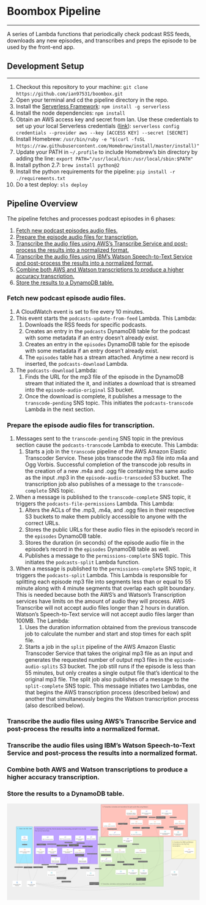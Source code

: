# Boombox Pipeline
---
A  series of Lambda functions that periodically check podcast RSS feeds, downloads any new episodes, and transcribes and preps the episode to be used by the front-end app.

## Development Setup
---

1. Checkout this repository to your machine:
 `git clone https://github.com/ian97531/boombox.git`
2. Open your terminal and cd the pipeline directory in the repo.
3. Install the [Serverless Framework](https://serverless.com/framework/docs/providers/aws/guide/quick-start/):
`npm install -g serverless`
4. Install the node dependencies:
`npm install`
5. Obtain an AWS access key and secret from Ian.  Use these credentials to set up your local Serverless credentials ([link](https://serverless.com/framework/docs/providers/aws/guide/credentials/)):
`serverless config credentials --provider aws --key [ACCESS KEY] --secret [SECRET]`
6. Install Homebrew:
`/usr/bin/ruby -e "$(curl -fsSL https://raw.githubusercontent.com/Homebrew/install/master/install)"`
7. Update your PATH in  `~/.profile` to include Homebrew’s bin directory by adding the line:
`export PATH="/usr/local/bin:/usr/local/sbin:$PATH"`
8. Install python 2.7:
`brew install python@2`
9. Install the python requirements for the pipeline:
`pip install -r ./requirements.txt`
10. Do a test deploy:
`sls deploy`

## Pipeline Overview
The pipeline fetches and processes podcast episodes in 6 phases:

1. [Fetch new podcast episodes audio files.](#fetch-new-podcast-episodes-audio-files)
2. [Prepare the episode audio files for transcription.](#prepare-the-episode-audio-files-for-transcription)
3. [Transcribe the audio files using AWS’s Transcribe Service and post-process the results into a normalized format.](transcribe-the-audio-files-using-awss-transcribe-service-and-post-process-the-results-into-a-normalized-format)
4. [Transcribe the audio files using IBM’s Watson Speech-to-Text Service and post-process the results into a normalized format.](transcribe-the-audio-files-using-ibms-watson-speech-to-text-service-and-post-process-the-results-into-a-normalized-format)
5. [Combine both AWS and Watson transcriptions to produce a higher accuracy transcription.](combine-both-aws-and-watson-transcriptions-to-produce-a-higher-accuracy-transcription)
6. [Store the results to a DynamoDB table.](store-the-results-to-a-dynamodb-table)

### Fetch new podcast episode audio files.
1. A CloudWatch event is set to fire every 10 minutes.
2. This event starts the `podcasts-update-from-feed` Lambda. This Lambda:
	1. Downloads the RSS feeds for specific podcasts.
	2. Creates an entry in the `podcasts` DynamoDB table for the podcast with some metadata if an entry doesn’t already exist.
	3. Creates an entry in the `episodes` DynamoDB table for the episode with some metadata if an entry doesn’t already exist.
	4. The `episodes` table has a stream attached. Anytime a new record is inserted, the `podcasts-download`  Lambda.
3. The  `podcasts-download` Lambda:
	1. Finds the URL for the mp3 file of the episode in the DynamoDB stream that initiated the it, and initiates a download that is streamed into the `episode-audio-original` S3 bucket.
	2. Once the download is complete, it publishes a message to the `transcode-pending` SNS topic. This initiates the `podcasts-transcode` Lambda in the next section.

### Prepare the episode audio files for transcription.
1. Messages sent to the `transcode-pending` SNS topic in the previous section cause the `podcasts-transcode` Lambda to execute. This Lambda:
	1. Starts a job in the `transcode` pipeline of the AWS Amazon Elastic Transcoder Service. These jobs transcode the mp3 file into m4a and Ogg Vorbis. Successful completion of the transcode job results in the creation of a new .m4a and .ogg file containing the same audio as the input .mp3 in the `episode-audio-transcoded` S3 bucket. The transcription job also publishes of a message to the `transcode-complete` SNS topic.
2. When a message is published to the `transcode-complete` SNS topic, it triggers the `podcasts-file-permissions` Lambda. This Lambda:
	1. Alters the ACLs of the .mp3, .m4a, and .ogg files in their respective S3 buckets to make them publicly accessible to anyone with the correct URLs.
	2. Stores the public URLs for these audio files in the episode’s record in the `episodes` DynamoDB table.
	3. Stores the duration (in seconds) of the episode audio file in the episode’s record in the `episodes` DynamoDB table as well.
	4. Publishes a message to the `permissions-complete` SNS topic. This initiates the `podcasts-split` Lambda function.
3. When a message is published to the `permissions-complete` SNS topic, it triggers the `podcasts-split` Lambda. This Lambda is responsible for splitting each episode mp3 file into segments less than or equal to 55 minute along with 4 minute segments that overlap each split boundary. This is needed because both the AWS’s and Watson’s Transcription services have limits on the amount of audio they will process. AWS Transcribe will not accept audio files longer than 2 hours in duration. Watson’s Speech-to-Text service will not accept audio files larger than 100MB.  The Lambda:
	1. Uses the duration information obtained from the previous transcode job to calculate the number and start and stop times for each split file.
	2. Starts a job in the `split` pipeline of the AWS Amazon Elastic Transcoder Service that takes the original mp3 file as an input and generates the requested number of output mp3 files in the `episode-audio-splits` S3 bucket. The job still runs if the episode is less than 55 minutes, but only creates a single output file that’s identical to the original mp3 file. The split job also publishes of a message to the `split-complete` SNS topic. This message initiates two Lambdas, one that begins the AWS transcription process (described below) and another that simultaneously begins the Watson transcription process (also described below).
### Transcribe the audio files using AWS’s Transcribe Service and post-process the results into a normalized format.

### Transcribe the audio files using IBM’s Watson Speech-to-Text Service and post-process the results into a normalized format.

### Combine both AWS and Watson transcriptions to produce a higher accuracy transcription.

### Store the results to a DynamoDB table.

![Pipeline Diagram](https://github.com/ian97531/boombox/blob/master/pipeline/docs/Transcription%20Pipeline.png)
